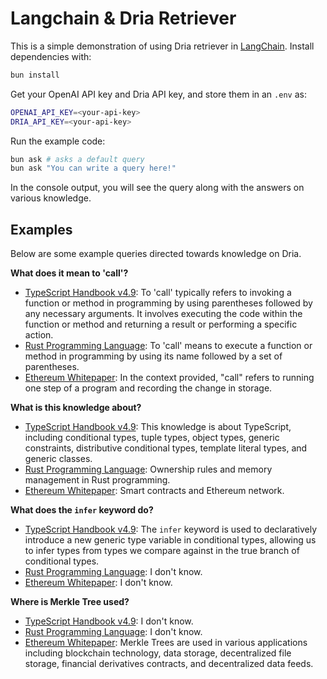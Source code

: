 # Langchain & Dria Retriever

This is a simple demonstration of using Dria retriever in [LangChain](https://js.langchain.com/docs/get_started/introduction). Install dependencies with:

```bash
bun install
```

Get your OpenAI API key and Dria API key, and store them in an `.env` as:

```sh
OPENAI_API_KEY=<your-api-key>
DRIA_API_KEY=<your-api-key>
```

Run the example code:

```bash
bun ask # asks a default query
bun ask "You can write a query here!"
```

In the console output, you will see the query along with the answers on various knowledge.

## Examples

Below are some example queries directed towards knowledge on Dria.

**What does it mean to 'call'?**

- [TypeScript Handbook v4.9](https://dria.co/knowledge/-B64DjhUtCwBdXSpsRytlRQCu-bie-vSTvTIT8Ap3g0): To 'call' typically refers to invoking a function or method in programming by using parentheses followed by any necessary arguments. It involves executing the code within the function or method and returning a result or performing a specific action.
- [Rust Programming Language](https://dria.co/knowledge/7EZMw0vAAFaKVMNOmu2rFgFCFjRD2C2F0kI_N5Cv6QQ): To 'call' means to execute a function or method in programming by using its name followed by a set of parentheses.
- [Ethereum Whitepaper](https://dria.co/knowledge/WeSeU5t5WTshAtaInt6P-GKxmO0Pvre3Us6ptO84wvg): In the context provided, "call" refers to running one step of a program and recording the change in storage.

**What is this knowledge about?**

- [TypeScript Handbook v4.9](https://dria.co/knowledge/-B64DjhUtCwBdXSpsRytlRQCu-bie-vSTvTIT8Ap3g0): This knowledge is about TypeScript, including conditional types, tuple types, object types, generic constraints, distributive conditional types, template literal types, and generic classes.
- [Rust Programming Language](https://dria.co/knowledge/7EZMw0vAAFaKVMNOmu2rFgFCFjRD2C2F0kI_N5Cv6QQ): Ownership rules and memory management in Rust programming.
- [Ethereum Whitepaper](https://dria.co/knowledge/WeSeU5t5WTshAtaInt6P-GKxmO0Pvre3Us6ptO84wvg): Smart contracts and Ethereum network.

**What does the `infer` keyword do?**

- [TypeScript Handbook v4.9](https://dria.co/knowledge/-B64DjhUtCwBdXSpsRytlRQCu-bie-vSTvTIT8Ap3g0): The `infer` keyword is used to declaratively introduce a new generic type variable in conditional types, allowing us to infer types from types we compare against in the true branch of conditional types.
- [Rust Programming Language](https://dria.co/knowledge/7EZMw0vAAFaKVMNOmu2rFgFCFjRD2C2F0kI_N5Cv6QQ): I don't know.
- [Ethereum Whitepaper](https://dria.co/knowledge/WeSeU5t5WTshAtaInt6P-GKxmO0Pvre3Us6ptO84wvg): I don't know.

**Where is Merkle Tree used?**

- [TypeScript Handbook v4.9](https://dria.co/knowledge/-B64DjhUtCwBdXSpsRytlRQCu-bie-vSTvTIT8Ap3g0): I don't know.
- [Rust Programming Language](https://dria.co/knowledge/7EZMw0vAAFaKVMNOmu2rFgFCFjRD2C2F0kI_N5Cv6QQ): I don't know.
- [Ethereum Whitepaper](https://dria.co/knowledge/WeSeU5t5WTshAtaInt6P-GKxmO0Pvre3Us6ptO84wvg): Merkle Trees are used in various applications including blockchain technology, data storage, decentralized file storage, financial derivatives contracts, and decentralized data feeds.
